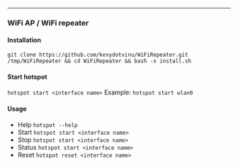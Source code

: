---

### WiFi AP / WiFi repeater

#### Installation
`git clone https://github.com/kevydotvinu/WiFiRepeater.git /tmp/WiFiRepeater && cd WiFiRepeater && bash -x install.sh`

#### Start hotspot
`hotspot start <interface name>`
Example: `hotspot start wlan0`

#### Usage
* Help
`hotspot --help`
* Start
`hotspot start <interface name>`
* Stop
`hotspot start <interface name>`
* Status
`hotspot start <interface name>`
* Reset
`hotspot reset <interface name>`
